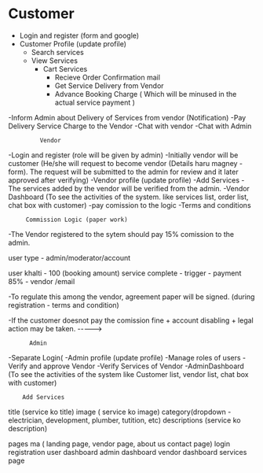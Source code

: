 # Customer

-   Login and register (form and google)
-   Customer Profile (update profile)
    -   Search services
    -   View Services
        -   Cart Services
            -   Recieve Order Confirmation mail
            -   Get Service Delivery from Vendor
            -   Advance Booking Charge ( Which will be minused in the actual service payment )

-Inform Admin about Delivery of Services from vendor (Notification)
-Pay Delivery Service Charge to the Vendor
-Chat with vendor
-Chat with Admin

             Vendor

-Login and register (role will be given by admin)
-Initially vendor will be customer (He/she will request to become vendor (Details haru magney -form). The request will be submitted to the admin for review and it later approved after verifying)
-Vendor profile (update profile)
-Add Services
-The services added by the vendor will be verified from the admin.
-Vendor Dashboard
(To see the activities of the system. like services list, order list, chat box with customer)
-pay comission to the logic
-Terms and conditions

         Commission Logic (paper work)

-The Vendor registered to the sytem should pay 15% comission to the admin.

user type - admin/moderator/account

user khalti - 100 (booking amount)
service complete - trigger - payment 85% - vendor /email

-To regulate this among the vendor, agreement paper will be signed. (during registration - terms and condition)

-If the customer doesnot pay the comission fine + account disabling + legal action may be taken. ----->

          Admin

-Separate Login(
-Admin profile (update profile)
-Manage roles of users
-Verify and approve Vendor
-Verify Services of Vendor
-AdminDashboard
(To see the activities of the system like Customer list, vendor list, chat box with customer)

        Add Services

title (service ko title)
image ( service ko image)
category(dropdown - electrician, development, plumber, tutition, etc)
descriptions (service ko description)

pages ma ( landing page, vendor page, about us contact page)
login
registration
user dashboard
admin dashboard
vendor dashboard
services page
